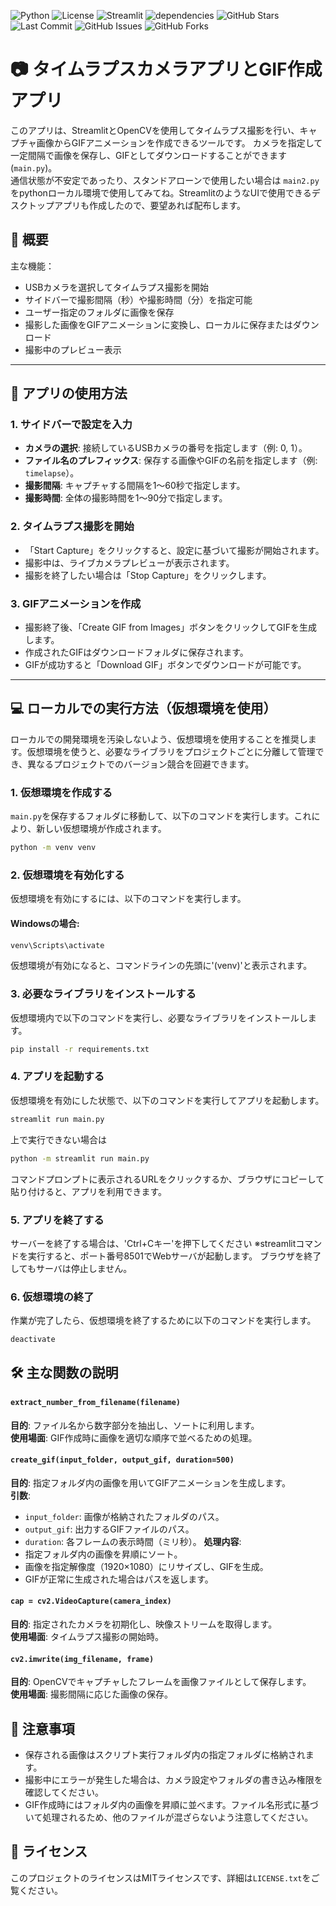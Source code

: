 ![Python](https://img.shields.io/badge/python-3.7%20%7C%203.8%20%7C%203.9-blue)
![License](https://img.shields.io/badge/license-MIT-green)
![Streamlit](https://img.shields.io/badge/streamlit-%E2%AC%9B-orange)
![dependencies](https://img.shields.io/badge/dependencies-up%20to%20date-brightgreen)
![GitHub Stars](https://img.shields.io/github/stars/ymmtshch/TimeLapseCamera?style=social)
![Last Commit](https://img.shields.io/github/last-commit/ymmtshch/TimeLapseCamera)
![GitHub Issues](https://img.shields.io/github/issues/ymmtshch/TimeLapseCamera)
![GitHub Forks](https://img.shields.io/github/forks/ymmtshch/TimeLapseCamera?style=social)

# 📷 タイムラプスカメラアプリとGIF作成アプリ

このアプリは、StreamlitとOpenCVを使用してタイムラプス撮影を行い、キャプチャ画像からGIFアニメーションを作成できるツールです。
カメラを指定して一定間隔で画像を保存し、GIFとしてダウンロードすることができます(`main.py`)。<br>
通信状態が不安定であったり、スタンドアローンで使用したい場合は `main2.py` をpythonローカル環境で使用してみてね。StreamlitのようなUIで使用できるデスクトップアプリも作成したので、要望あれば配布します。

## 📄 概要

主な機能：
- USBカメラを選択してタイムラプス撮影を開始
- サイドバーで撮影間隔（秒）や撮影時間（分）を指定可能
- ユーザー指定のフォルダに画像を保存
- 撮影した画像をGIFアニメーションに変換し、ローカルに保存またはダウンロード
- 撮影中のプレビュー表示

---

## 🚀 アプリの使用方法

### 1. サイドバーで設定を入力
- **カメラの選択**: 接続しているUSBカメラの番号を指定します（例: 0, 1）。
- **ファイル名のプレフィックス**: 保存する画像やGIFの名前を指定します（例: `timelapse`）。
- **撮影間隔**: キャプチャする間隔を1～60秒で指定します。
- **撮影時間**: 全体の撮影時間を1～90分で指定します。

### 2. タイムラプス撮影を開始
- 「Start Capture」をクリックすると、設定に基づいて撮影が開始されます。
- 撮影中は、ライブカメラプレビューが表示されます。
- 撮影を終了したい場合は「Stop Capture」をクリックします。

### 3. GIFアニメーションを作成
- 撮影終了後、「Create GIF from Images」ボタンをクリックしてGIFを生成します。
- 作成されたGIFはダウンロードフォルダに保存されます。
- GIFが成功すると「Download GIF」ボタンでダウンロードが可能です。

---

## 💻 ローカルでの実行方法（仮想環境を使用）
ローカルでの開発環境を汚染しないよう、仮想環境を使用することを推奨します。仮想環境を使うと、必要なライブラリをプロジェクトごとに分離して管理でき、異なるプロジェクトでのバージョン競合を回避できます。

### 1. 仮想環境を作成する
`main.py`を保存するフォルダに移動して、以下のコマンドを実行します。これにより、新しい仮想環境が作成されます。
```bash
python -m venv venv
```

### 2. 仮想環境を有効化する
仮想環境を有効にするには、以下のコマンドを実行します。

#### Windowsの場合:
```bash
venv\Scripts\activate
```
仮想環境が有効になると、コマンドラインの先頭に'(venv)'と表示されます。

### 3. 必要なライブラリをインストールする
仮想環境内で以下のコマンドを実行し、必要なライブラリをインストールします。
```bash
pip install -r requirements.txt
```

### 4. アプリを起動する
仮想環境を有効にした状態で、以下のコマンドを実行してアプリを起動します。
```bash
streamlit run main.py
```
上で実行できない場合は
```bash
python -m streamlit run main.py
```
コマンドプロンプトに表示されるURLをクリックするか、ブラウザにコピーして貼り付けると、アプリを利用できます。

### 5. アプリを終了する
サーバーを終了する場合は、'Ctrl+Cキー'を押下してください
※streamlitコマンドを実行すると、ポート番号8501でWebサーバが起動します。 ブラウザを終了してもサーバは停止しません。

### 6. 仮想環境の終了
作業が完了したら、仮想環境を終了するために以下のコマンドを実行します。
```bash
deactivate
```

## 🛠️ 主な関数の説明
#### `extract_number_from_filename(filename)`
**目的**: ファイル名から数字部分を抽出し、ソートに利用します。<br>
**使用場面**: GIF作成時に画像を適切な順序で並べるための処理。<br>
#### `create_gif(input_folder, output_gif, duration=500)`
**目的**: 指定フォルダ内の画像を用いてGIFアニメーションを生成します。<br>
**引数**:
- `input_folder`: 画像が格納されたフォルダのパス。
- `output_gif`: 出力するGIFファイルのパス。
- `duration`: 各フレームの表示時間（ミリ秒）。
**処理内容**:
- 指定フォルダ内の画像を昇順にソート。
- 画像を指定解像度（1920×1080）にリサイズし、GIFを生成。
- GIFが正常に生成された場合はパスを返します。
#### `cap = cv2.VideoCapture(camera_index)`
**目的**: 指定されたカメラを初期化し、映像ストリームを取得します。<br>
**使用場面**: タイムラプス撮影の開始時。<br>
#### `cv2.imwrite(img_filename, frame)`
**目的**: OpenCVでキャプチャしたフレームを画像ファイルとして保存します。<br>
**使用場面**: 撮影間隔に応じた画像の保存。<br>

## 🌟 注意事項
- 保存される画像はスクリプト実行フォルダ内の指定フォルダに格納されます。
- 撮影中にエラーが発生した場合は、カメラ設定やフォルダの書き込み権限を確認してください。
- GIF作成時にはフォルダ内の画像を昇順に並べます。ファイル名形式に基づいて処理されるため、他のファイルが混ざらないよう注意してください。

## 📜 ライセンス
このプロジェクトのライセンスはMITライセンスです、詳細は`LICENSE.txt`をご覧ください。
